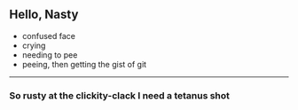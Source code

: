 ## Hello, Nasty

*	confused face
*	crying
*	needing to pee
*	peeing, then getting the gist of git

* * *

### So rusty at the clickity-clack I need a tetanus shot